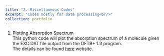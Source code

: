 ```yaml
---
title: "2. Miscellaneous Codes"
excerpt: "Codes mostly for data processing<br/>"
collection: portfolio
---
```


1. Plotting Absorption Spectrum<br/>
This python code will plot the absorption spectrum of a molecule given the EXC.DAT file output from the DFTB+ 1.3 program.<br/>
The details can be found <a href="https://github.com/niranjan305/misc-codes/tree/master/abs-spectra">here</a> website.<br/>

